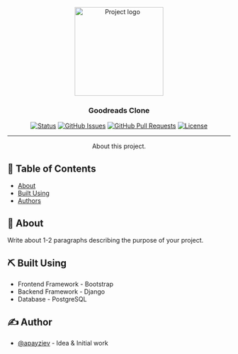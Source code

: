 <p align="center">
  <a href="https://00012387.pythonanywhere.com/" rel="noopener">
 <img width=200px height=200px src="https://s.gr-assets.com/assets/facebook/goodreads_wide-e23f6858b6bf20dcaf8493237a214a0e.png" alt="Project logo"></a>
</p>

<h3 align="center">Goodreads Clone</h3>

<div align="center">

[![Status](https://img.shields.io/badge/status-active-success.svg)]()
[![GitHub Issues](https://img.shields.io/github/issues/kylelobo/The-Documentation-Compendium.svg)](https://github.com/apayziev/goodreads-clone/issues)
[![GitHub Pull Requests](https://img.shields.io/github/issues-pr/kylelobo/The-Documentation-Compendium.svg)](https://github.com/apayziev/goodreads-clone/pulls)
[![License](https://img.shields.io/badge/license-MIT-blue.svg)](/LICENSE)

</div>

---

<p align="center"> About this project.
    <br> 
</p>

## 📝 Table of Contents

- [About](#about)
- [Built Using](#built_using)
- [Authors](#authors)

## 🧐 About <a name = "about"></a>

Write about 1-2 paragraphs describing the purpose of your project.
## ⛏️ Built Using <a name = "built_using"></a>

- Frontend Framework - Bootstrap
- Backend Framework - Django
- Database - PostgreSQL

## ✍️ Author <a name = "authors"></a>

- [@apayziev](https://github.com/apayziev) - Idea & Initial work
